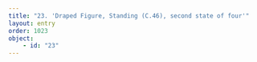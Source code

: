 ```yaml
---
title: "23. 'Draped Figure, Standing (C.46), second state of four'"
layout: entry
order: 1023
object:
    - id: "23"
---
```

